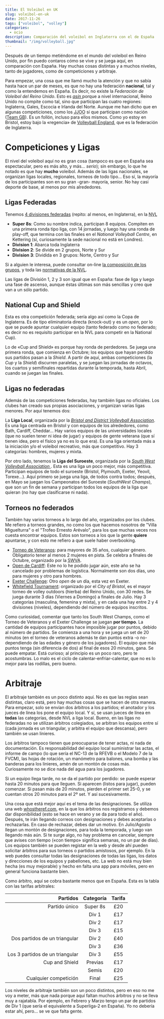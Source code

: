 ```yaml
---
title: El Voleibol en UK
slug: voleibol-en-uk
date: 2017-11-26
tags: ["voleibol", "volley"]
categories:
  - ocio
description: Comparación del voleibol en Inglaterra con el de España
thumbnail: "/img/volleyball.jpg"
---
```


Después de un tiempo metiéndome en el mundo del voleibol en Reino
Unido, por fin puedo contaros cómo se vive y se juega aquí, en
comparación con España. Hay muchas cosas distintas y a muchos niveles,
tanto de jugadores, como de competiciones y arbitraje.

Para empezar, una cosa que me llamó mucho la atención y que no sabía
hasta hace un par de meses, es que no hay una federación **nacional**,
tal y como la entendemos en España. Es decir, no existe la *Federación
de Voleibol del Reino Unido*. Esto
es [*asín* ](http://dle.rae.es/?id=40Vud2g) porque a nivel
internacional, Reino Unido no compite como tal, sino que participan
las cuatro regiones: Inglaterra, Gales, Escocia e Irlanda del
Norte. Aunque me han dicho que en algunas competiciones, como los
<acronym title="Juegos Olímpicos">JJOO</acronym> sí que participan
como nación ([Team GB][teamgb]). Es un follón, incluso para ellos
mismos. Como yo estoy en Bristol, estoy bajo la «regencia»
de [Volleyball England][ve], que es la federación de Inglaterra.

# Competiciones y Ligas

El nivel del voleibol aquí no es gran cosa (tampoco es que en España
sea espectacular, pero es más alto, y más... _serio_); sin embargo, lo
que he notado es que hay **mucho** voleibol. Además de las ligas
nacionales, se organizan ligas locales, regionales, torneos de todo
tipo... Eso sí, la mayoría de los participantes son en su gran -gran-
mayoría, senior. No hay casi deporte de base, al menos por mis
alrededores.

## Ligas Federadas

Tenemos [4 divisiones federadas][nvl] (repito: al menos, en Inglaterra), en
la <acronym title="National Volleyball League">NVL</acronym>

- **Super 8s**: Como su nombre indica, participan 8 equipos. Compiten
  en una primera ronda tipo liga, con 14 jornadas, y luego hay una
  ronda de play-off, que termina con las finales en el _National
  Volleyball Centre_, en Kettering (sí, curiosamente la sede nacional no está
  en Londres).
- **Division 1**: Abarca toda Inglaterra
- **Division 2**: Se divide en 2 grupos, Norte y Sur
- **Division 3**: Dividida en 3 grupos: Norte, Centro y Sur

Si a alguien le interesa, puede consultar on-line [la composición de
los grupos][grupos], y toda las [normativas de la NVL][normativas].

Las ligas de División 1, 2 y 3 son igual que en España: fase de liga y
luego una fase de ascenso, aunque éstas últimas son más sencillas y
creo que van a un sólo partido.

## National Cup and Shield

Esta es otra competición federada; sería algo así como la Copa de
Inglaterra. Es de tipo eliminatoria directa (knock-out) y es un
_open_, por lo que se puede apuntar cualquier equipo (tanto federado
como no federado; es decir no es requisito participar en la NVL para
competir en la National Cup).

Lo de «Cup and Shield» es porque hay ronda de perdedores. Se juega una
primera ronda, que comienza en Octubre; los equipos que hayan perdido
sus partidos pasan a la _Shield_. A partir de aquí, ambas
competiciones (la _Cup_ y la _Shield_) discurren paralelas, y se
juegan las jornadas de octavos, los cuartos y semifinales repartidas
durante la temporada, hasta Abril, cuando se juegan las finales.

## Ligas no federadas

Además de las competiciones federadas, hay también ligas no oficiales.
Los clubes han creado sus propias asociaciones, y organizan varias
ligas menores. Por aquí tenemos dos:

La **Liga Local**, organizada por la [_Bristol and District Volleyball
Association_][badva]. Es una liga centrada en Bristol y con equipos de los
alrededores, como Bath, Cardiff, Cheddar… Hay varios equipos de las
universidades locales (que no suelen tener ni idea de jugar) y equipos
de gente veterana (que sí tienen idea, pero el físico ya no es lo que
era). Es una liga orientada más a la iniciación y/o el voleibol
recreativo, más que competitivo. Hay 3 categorías: hombres, mujeres y mixta.

Por otro lado, tenemos la **Liga del Suroeste**, organizada por la
[_South West Volleyball Association_ ][swva]. Esta es una liga un poco
mejor, más competitiva. Participan equipos de todo el suroeste
(Bristol, Plymouth, Exeter, Yeovil, Torexe…). Aquí primero se juega
una liga, de todos contra todos; después, en Mayo se juegan los
Campeonatos del Suroeste (_SouthWest Champs_), que son un fin de
semana y participan todos los equipos de la liga que quieran (no hay
que clasificarse ni nada).

## Torneos no federados

También hay varios torneos a lo largo del año, organizados por los
clubes. Me refiero a torneos grandes, no como los que hacemos nosotros
de "Villa Miguelturra" o el "Trofeo Ernesto Arévalo", para los que
muchas veces nos cuesta encontrar equipos. Estos son torneos a los que
la gente **quiere** apuntarse, y con esto me refiero a que suele haber
overbooking.

- [Torneo de Veteranos][veterans]: para mayores de 35 años, cualquier
  género. Obligatorio tener al menos 2 mujeres en pista. Se celebra a
  finales de Octubre, organizado por la <acronym title="South West
  Volleyball Association">SWVA</acronym>.
- [Open de Cardiff][cardiff-open]: Este no lo he podido jugar aún,
  este año se ha cancelado por problemas de logística. Normalmente son
  dos días, uno para mujeres y otro para hombres.
- [Exeter Challenge][exeter-challenge]: Otro _open_ de un día, esta
  vez en Exeter.
- [Whitefield Tournament][whitefield]: organizado por el _City of
  Bristol_, es el mayor torneo de volley outdoors (hierba) del Reino
  Unido, con 30 redes. Se juega durante 3 días (Viernes a Domingo) a
  finales de Julio. Hay 3 categorías (masculina, femenina y mixta), y
  en cada una hay entre 2 y 4 divisiones (niveles), dependiendo del
  número de equipos inscritos.

Como curiosidad, comentar que tanto los South West Champs, como el
Torneo de Veteranos y el Exeter Challenge se juegan **por tiempo**. La
cantidad de equipos participantes hace imposible jugar por puntos,
debido al número de partidos. Se comienza a una hora y se juega un set
de 20 minutos (en el torneo de veteranos además te dan puntos extra -o
no- dependiendo de las edades y género de los jugadores). El equipo
que más puntos tenga (sin diferencia de dos) al final de esos 20
minutos, gana. Se puede empatar. Está curioso; al principio es un poco
raro, pero te acostumbras. Lo malo es el ciclo de
calentar-enfriar-calentar, que no es lo mejor para las rodillas, pero
bueno.

# Arbitraje

El arbitraje también es un poco distinto aquí. No es que las reglas
sean distintas, claro está, pero hay muchas cosas que se hacen de otra
manera. Para empezar, solo se envían dos árbitros a los partidos; el
anotador y los jueces de línea los pone el equipo local. Y sí, se usan
jueces de línea en **todas** las categorías, desde NVL a liga
local. Bueno, en las ligas no federadas no se utilizan árbitros
colegiados, se arbitran los equipos entre sí (cada jornada es un
triangular, y arbitra el equipo que descansa), pero también se usan
linieres.

Los árbitros tampoco tienen que preocuparse de tener actas, ni nada de
documentación. Es responsabilidad del equipo local suministrar las
actas, el informe de campo (lo que sería el NC-13 de la RFEVB o el
Modelo 7 de la FVCM), las hojas de rotación, un manómetro para
balones, una bomba y las banderas para los linieres, amén de un montón
de cosas más. Curiosamente no se dice nada del agua para los
jugadores.

Si un equipo llega tarde, no se da el partido por perdido: se puede
esperar hasta 20 minutos para que lleguen. Si aparecen (listos para
jugar), pueden comenzar. Si pasan más de 20 minutos, pierden el primer
set 25-0, y se cuentan otros 20 minutos para el 2º set. Y así
sucesivamente.

Una cosa que está mejor aquí es el tema de las designaciones. Se
utiliza una web [whostheref.com](www.whostheref.com), en la que los
árbitros nos registramos y debemos dar disponibilidad (esto se hace en
verano y se da para todo el año). Después, te irán llegando correos
con designaciones y debes aceptarlas o rechazarlas. En caso de
rechazar, debes dar un motivo. En Julio/Agosto llegan un montón de
designaciones, para toda la temporada, y luego van llegando más
aún. Si te surge algo, no hay problema en cancelar, siempre que avises
con tiempo («con tiempo» significa semanas, no un par de días). Los
equipos también se pueden registar en la web y desde ahí pueden
solicitar árbitros para sus torneos o partidos amistosos, por
ejemplo. En la web puedes consultar todas las designaciones de todas
las ligas, los datos y direcciones de los equipos y pabellones,
etc. La web no está muy bien hecha (es muy mejorable) y hecho en falta
una app para móviles, pero en general funciona bastante bien.

Como árbitro, aquí se cobra bastante menos que en España. Esta es la
tabla con las tarifas arbitrales:

Partidos					  	| Categoría   | Tarifa
---: 						  	| :---: 	  | :---:
Partido único 				  	| Super 8s    | £20
 							  	| Div 1 	  | £17
 							  	| Div 2 	  | £17
 							  	| Div 3 	  | £15
Dos partidos de un triangular 	| Div 2 	  | £40
 							  	| Div 3 	  | £36
Los 3 partidos de un triangular | Div 3 	  | £55
Cup and Shield 				  	| Previas     | £17
 							  	| Semis 	  | £20
Cualquier competición 		  	| Final 	  | £25

Los niveles de arbitraje también son un poco distintos, pero en eso no
me voy a meter, más que nada porque aquí faltan muchos árbitros y no
se lleva muy a rajatabla. Por ejemplo, en Febrero y Marzo tengo un par
de partidos de Div 1 (que sería el equivalente a Superliga-2 en
España). Yo no debería estar ahí, pero… se ve que falta gente.

[badva]:	        http://badva.org.uk/
[cardiff-open]:     https://en-gb.facebook.com/cardiffopenvolleyball/
[exeter-challenge]: https://www.swva.org.uk/news/the-2017-exeter-challenge
[grupos]:	        http://www.volleyballengland.org/~media/docs/NVL%20League%20Structure%202017-18.pdf
[normativas]:       http://www.volleyballengland.org/competitions/national_volleyball_league/rules_and_information
[nvl]:		        http://www.volleyballengland.org/competitions/national_volleyball_league
[swva]:		        https://www.swva.org.uk
[teamgb]:	        https://en.wikipedia.org/wiki/Team_GB
[ve]:		        https://www.volleyballengland.org
[veterans]:         https://www.swva.org.uk/sw-vets-tournament
[whitefield]:       http://whitefield.cbvc.org.uk/
